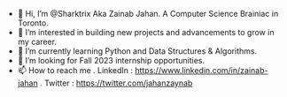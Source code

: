 - 👋 Hi, I’m @Sharktrix Aka Zainab Jahan. A Computer Science Brainiac in Toronto. 
- 👀 I’m interested in building new projects and advancements to grow in my career.
- 🌱 I’m currently learning Python and Data Structures & Algorithms. 
- 💞️ I’m looking for Fall 2023 internship opportunities. 
- 📫 How to reach me
  . LinkedIn : https://www.linkedin.com/in/zainab-jahan
  . Twitter : https://twitter.com/jahanzaynab
<!---
Sharktrix/Sharktrix is a ✨ special ✨ repository because its `README.md` (this file) appears on your GitHub profile.
You can click the Preview link to take a look at your changes.
--->
